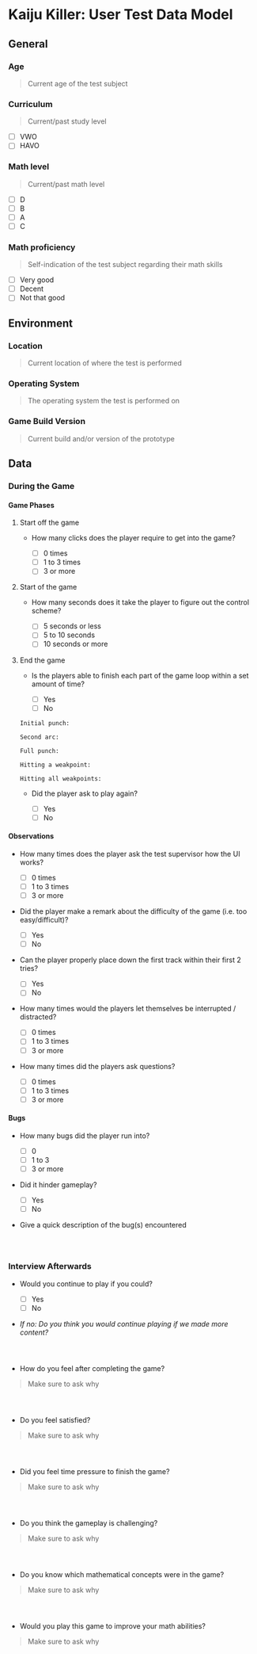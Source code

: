 # Kaiju Killer: User Test Data Model

## General

### Age

> Current age of the test subject

### Curriculum

> Current/past study level

- [ ] VWO
- [ ] HAVO

### Math level

> Current/past math level

- [ ] D
- [ ] B
- [ ] A
- [ ] C

### Math proficiency

> Self-indication of the test subject regarding their math skills

- [ ] Very good
- [ ] Decent
- [ ] Not that good

## Environment

### Location

> Current location of where the test is performed

### Operating System

> The operating system the test is performed on

### Game Build Version

> Current build and/or version of the prototype

## Data

### During the Game

#### Game Phases 

1. Start off the game

    - How many clicks does the player require to get into the game?

        - [ ] 0 times
        - [ ] 1 to 3 times
        - [ ] 3 or more

2. Start of the game

   - How many seconds does it take the player to figure out the control scheme?

        - [ ] 5 seconds or less
        - [ ] 5 to 10 seconds
        - [ ] 10 seconds or more

3. End the game

   - Is the players able to finish each part of the game loop within a set amount of time?

        - [ ] Yes
        - [ ] No

    ```text
    Initial punch:

    Second arc:

    Full punch:

    Hitting a weakpoint:

    Hitting all weakpoints:
    ```

   - Did the player ask to play again?

        - [ ] Yes
        - [ ] No

#### Observations

- How many times does the player ask the test supervisor how the UI works?

    - [ ] 0 times
    - [ ] 1 to 3 times
    - [ ] 3 or more
- Did the player make a remark about the difficulty of the game (i.e. too easy/difficult)?

    - [ ] Yes
    - [ ] No
- Can the player properly place down the first track within their first 2 tries?

    - [ ] Yes
    - [ ] No
- How many times would the players let themselves be interrupted / distracted?

    - [ ] 0 times
    - [ ] 1 to 3 times
    - [ ] 3 or more
- How many times did the players ask questions?

    - [ ] 0 times
    - [ ] 1 to 3 times
    - [ ] 3 or more

#### Bugs

- How many bugs did the player run into?

    - [ ] 0 
    - [ ] 1 to 3 
    - [ ] 3 or more
- Did it hinder gameplay?

    - [ ] Yes
    - [ ] No
- Give a quick description of the bug(s) encountered

    ```text



    ```

### Interview Afterwards

- Would you continue to play if you could?

    - [ ] Yes
    - [ ] No

- _If no: Do you think you would continue playing if we made more content?_

```text



```

- How do you feel after completing the game?

> Make sure to ask why

```text



```

- Do you feel satisfied?

> Make sure to ask why

```text



```

- Did you feel time pressure to finish the game?

> Make sure to ask why

```text



```

- Do you think the gameplay is challenging?

> Make sure to ask why

```text



```

- Do you know which mathematical concepts were in the game?

> Make sure to ask why

```text



```

- Would you play this game to improve your math abilities?

> Make sure to ask why

```text



```

